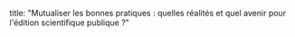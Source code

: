 title: "Mutualiser les bonnes pratiques : quelles réalités et quel avenir pour l'édition scientifique publique ?"